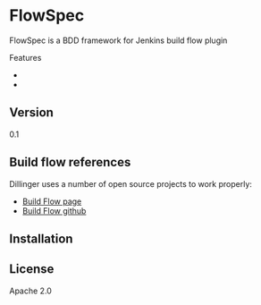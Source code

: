  FlowSpec
=========


FlowSpec is a BDD framework for Jenkins build flow plugin


Features
  - <to do>
  - <to do>

Version
----

0.1

Build flow references 
-----------

Dillinger uses a number of open source projects to work properly:

* [Build Flow page](https://wiki.jenkins-ci.org/display/JENKINS/Build+Flow+Plugin)
* [Build Flow github](https://github.com/jenkinsci/build-flow-plugin)


Installation
--------------


License
----

Apache 2.0
